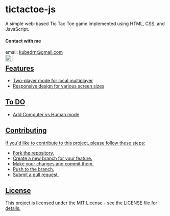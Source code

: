 # tictactoe-js
A simple web-based Tic Tac Toe game implemented using HTML, CSS, and JavaScript.

#### Contact with me
email: [kubedrn@gmail.com](mailto:kubedrn@gmail.com)<br>
<a href="https://www.linkedin.com/in/ubed9">
  <img align="left" alt="Ubed's LinkedIN" width="22px" src="https://upload.wikimedia.org/wikipedia/commons/8/81/LinkedIn_icon.svg" />
<!-- LinkedIn: [ubed9](https://www.linkedin.com/in/ubed9)<br> -->



## Features
- Two-player mode for local multiplayer
- Responsive design for various screen sizes

## To DO
- Add Computer vs Human mode

## Contributing
If you'd like to contribute to this project, please follow these steps:

- Fork the repository.
- Create a new branch for your feature.
- Make your changes and commit them.
- Push to the branch.
- Submit a pull request.

## License
This project is licensed under the MIT License - see the LICENSE file for details.